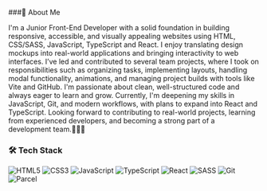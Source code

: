 ###💼 About Me

I'm a Junior Front-End Developer with a solid foundation in building responsive, accessible, and visually appealing websites using HTML, CSS/SASS, JavaScript, TypeScript and React. I enjoy translating design mockups into real-world applications and bringing interactivity to web interfaces.
I’ve led and contributed to several team projects, where I took on responsibilities such as organizing tasks, implementing layouts, handling modal functionality, animations, and managing project builds with tools like Vite and GitHub.
I'm passionate about clean, well-structured code and always eager to learn and grow. Currently, I'm deepening my skills in JavaScript, Git, and modern workflows, with plans to expand into React and TypeScript.
Looking forward to contributing to real-world projects, learning from experienced developers, and becoming a strong part of a development team.🚀🚀🚀
                                                    
### 🛠 Tech Stack
![HTML5](https://img.shields.io/badge/HTML5-E34F26?style=flat&logo=html5&logoColor=white)
![CSS3](https://img.shields.io/badge/CSS3-1572B6?style=flat&logo=css3&logoColor=white)
![JavaScript](https://img.shields.io/badge/JavaScript-F7DF1E?style=flat&logo=javascript&logoColor=black)
![TypeScript](https://img.shields.io/badge/TypeScript-3178C6?style=flat&logo=typescript&logoColor=white)
![React](https://img.shields.io/badge/React-20232A?style=flat&logo=react&logoColor=61DAFB)
![SASS](https://img.shields.io/badge/SASS-CC6699?style=flat&logo=sass&logoColor=white)
![Git](https://img.shields.io/badge/Git-F05032?style=flat&logo=git&logoColor=white)
![Parcel](https://img.shields.io/badge/Parcel-5B46F8?style=flat&logo=parcel&logoColor=white)
                                    
